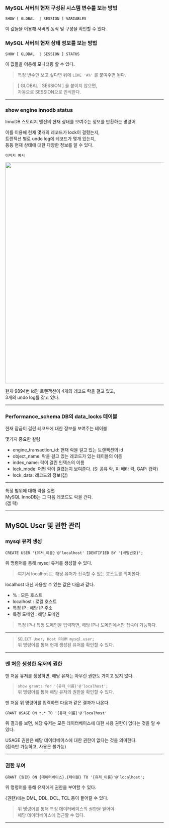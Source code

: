 ### MySQL 서버의 현재 구성된 시스템 변수를 보는 방법

```SHOW [ GLOBAL  | SESSION ] VARIABLES```

이 값들을 이용해 서버의 동작 및 구성을 확인할 수 있다.

### MySQL 서버의 현재 상태 정보를 보는 방법

```SHOW [ GLOBAL  | SESSION ] STATUS```

이 값들을 이용해 모니터링 할 수 있다.

> 특정 변수만 보고 싶다면 뒤에 `LIKE 'A%'` 를 붙여주면 된다.

> [ GLOBAL | SESSION ] 을 붙이지 않으면,  
> 자동으로 SESSION으로 인식한다.

---

### show engine innodb status

InnoDB 스토리지 엔진의 현재 상태를 보여주는 정보를 반환하는 명령어

이를 이용해 현재 몇개의 레코드가 lock이 걸렸는지,  
트랜잭션 별로 undo log에 레코드가 몇개 있는지,  
등등 현재 상태에 대한 다양한 정보를 알 수 있다.

`이미지 예시`

<img src="../img/mysql_practice_!.png" width="700">

현재 9894번 id인 트랜잭션이 4개의 레코드 락을 걸고 있고,  
3개의 undo log를 갖고 있다.

---

### Performance_schema DB의 data_locks 테이블

현재 잠금이 걸린 레코드에 대한 정보를 보여주는 테이블

몇가지 중요한 칼럼
- engine_transaction_id: 현재 락을 걸고 있는 트랜잭션의 id
- object_name: 락을 걸고 있는 레코드가 있는 테이블의 이름
- index_name: 락이 걸린 인덱스의 이름
- lock_mode: 어떤 락이 걸렸는지 보여준다.
  (S: 공유 락, X: 배타 락, GAP: 갭락)
- lock_data: 레코드의 정보(값)

---

특정 범위에 대해 락을 걸면  
MySQL InnoDB는 그 다음 레코드도 락을 건다.  
(갭 락)

---

## MySQL User 및 권한 관리

### mysql 유저 생성

`CREATE USER '{유저_이름}'@'localhost' IDENTIFIED BY '{비밀번호}';`

위 명령어를 통해 mysql 유저를 생성할 수 있다.

> 여기서 localhost는 해당 유저가 접속할 수 있는 호스트를 의미한다.

localhost 대신 사용할 수 있는 값은 다음과 같다.
- % : 모든 호스트
- localhost : 로컬 호스트
- 특정 IP : 해당 IP 주소
- 특정 도메인 : 해당 도메인

> 특정 IP나 특정 도메인을 입력하면, 해당 IP나 도메인에서만 접속이 가능하다.

---

> `SELECT User, Host FROM mysql.user;`  
> 위 명령어를 통해 현재 생성된 유저를 확인할 수 있다.

---

### 맨 처음 생성한 유저의 권한

맨 처음 유저를 생성하면, 해당 유저는 아무런 권한도 가지고 있지 않다.

> `show grants for '{유저_이름}'@'localhost';`  
> 위 명령어를 통해 해당 유저의 권한을 확인할 수 있다.

맨 처음 위 명령어를 입력하면 다음과 같은 결과가 나온다.

```
GRANT USAGE ON *.* TO '{유저_이름}'@'localhost'
```

위 결과를 보면, 해당 유저는 모든 데이터베이스에 대한 사용 권한이 없다는 것을 알 수 있다.

USAGE 권한은 해당 데이터베이스에 대한 권한이 없다는 것을 의미한다.  
(접속만 가능하고, 사용은 불가능)

---

### 권한 부여

`GRANT {권한} ON {데이터베이스}.{테이블} TO '{유저_이름}'@'localhost';`

위 명령어를 통해 유저에게 권한을 부여할 수 있다.

{권한}에는 DML, DDL, DCL, TCL 등이 들어갈 수 있다.

> 위 명령어를 통해 특정 데이터베이스의 권한을 얻어야  
> 해당 데이터베이스에 접근할 수 있다.

---